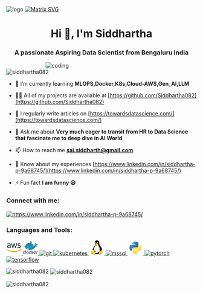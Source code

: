 ![logo](https://github.com/Siddhartha082/Siddhartha082/assets/110781138/b1a37f9b-63b8-4965-bf1b-f00d89465e7b)
[![Matrix SVG](https://raw.githubusercontent.com/rodrigograca31/rodrigograca31/master/matrix.svg)](https://www.youtube.com/watch?v=SDkAGkd4NLc) 

<h1 align="center">Hi 👋, I'm Siddhartha</h1>
<h3 align="center">A passionate Aspiring Data Scientist from Bengaluru India</h3>

<img align="right" alt="coding" width="400" src="https://user-images.githubusercontent.com/55389276/140866485-8fb1c876-9a8f-4d6a-98dc-08c4981eaf70.gif">

<p align="left"> <img src="https://komarev.com/ghpvc/?username=siddhartha082&label=Profile%20views&color=0e75b6&style=flat" alt="siddhartha082" /> </p>

- 🌱 I’m currently learning **MLOPS,Docker,K8s,Cloud-AWS,Gen_AI,LLM**

- 👨‍💻 All of my projects are available at [https://github.com/Siddhartha082](https://github.com/Siddhartha082)

- 📝 I regularly write articles on [https://towardsdatascience.com/](https://towardsdatascience.com/)

- 💬 Ask me about **Very much eager to transit from HR to Data Science that fascinate me to deep dive in AI World**

- 📫 How to reach me **sai.siddharth@gmail.com**

- 📄 Know about my experiences [https://www.linkedin.com/in/siddhartha-p-9a68745/](https://www.linkedin.com/in/siddhartha-p-9a68745/)

- ⚡ Fun fact **I am funny 😃**

<h3 align="left">Connect with me:</h3>
<p align="left">
<a href="https://linkedin.com/in/https://www.linkedin.com/in/siddhartha-p-9a68745/" target="blank"><img align="center" src="https://raw.githubusercontent.com/rahuldkjain/github-profile-readme-generator/master/src/images/icons/Social/linked-in-alt.svg" alt="https://www.linkedin.com/in/siddhartha-p-9a68745/" height="30" width="40" /></a>
</p>

<h3 align="left">Languages and Tools:</h3>
<p align="left"> <a href="https://aws.amazon.com" target="_blank" rel="noreferrer"> <img src="https://raw.githubusercontent.com/devicons/devicon/master/icons/amazonwebservices/amazonwebservices-original-wordmark.svg" alt="aws" width="40" height="40"/> </a> <a href="https://www.docker.com/" target="_blank" rel="noreferrer"> <img src="https://raw.githubusercontent.com/devicons/devicon/master/icons/docker/docker-original-wordmark.svg" alt="docker" width="40" height="40"/> </a> <a href="https://git-scm.com/" target="_blank" rel="noreferrer"> <img src="https://www.vectorlogo.zone/logos/git-scm/git-scm-icon.svg" alt="git" width="40" height="40"/> </a> <a href="https://kubernetes.io" target="_blank" rel="noreferrer"> <img src="https://www.vectorlogo.zone/logos/kubernetes/kubernetes-icon.svg" alt="kubernetes" width="40" height="40"/> </a> <a href="https://www.linux.org/" target="_blank" rel="noreferrer"> <img src="https://raw.githubusercontent.com/devicons/devicon/master/icons/linux/linux-original.svg" alt="linux" width="40" height="40"/> </a> <a href="https://www.microsoft.com/en-us/sql-server" target="_blank" rel="noreferrer"> <img src="https://www.svgrepo.com/show/303229/microsoft-sql-server-logo.svg" alt="mssql" width="40" height="40"/> </a> <a href="https://www.python.org" target="_blank" rel="noreferrer"> <img src="https://raw.githubusercontent.com/devicons/devicon/master/icons/python/python-original.svg" alt="python" width="40" height="40"/> </a> <a href="https://pytorch.org/" target="_blank" rel="noreferrer"> <img src="https://www.vectorlogo.zone/logos/pytorch/pytorch-icon.svg" alt="pytorch" width="40" height="40"/> </a> <a href="https://www.tensorflow.org" target="_blank" rel="noreferrer"> <img src="https://www.vectorlogo.zone/logos/tensorflow/tensorflow-icon.svg" alt="tensorflow" width="40" height="40"/> </a> </p>

<p><img align="left" src="https://github-readme-stats.vercel.app/api/top-langs?username=siddhartha082&show_icons=true&locale=en&layout=compact" alt="siddhartha082" /></p>

<p>&nbsp;<img align="center" src="https://github-readme-stats.vercel.app/api?username=siddhartha082&show_icons=true&locale=en" alt="siddhartha082" /></p>

<p><img align="center" src="https://github-readme-streak-stats.herokuapp.com/?user=siddhartha082&" alt="siddhartha082" /></p>
